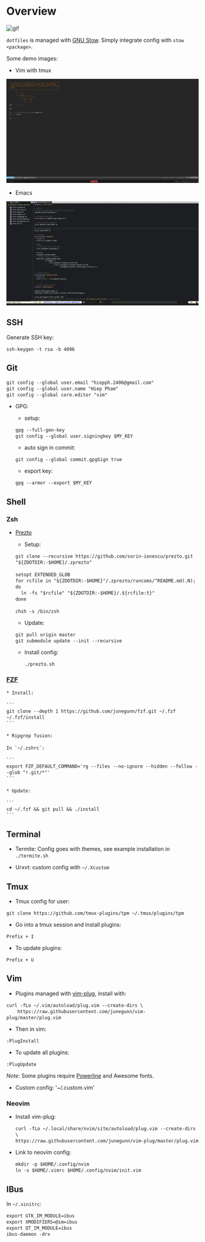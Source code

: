 # Overview


![gif](https://thumbs.gfycat.com/AlarmingCoordinatedEarwig-max-1mb.gif)

`dotfiles` is managed with [GNU Stow](https://www.gnu.org/software/stow/manual/stow.html).
Simply integrate config with `stow <package>`.

Some demo images:

+ Vim with tmux

![vim](misc/vim.png)

+ Emacs

![emacs](misc/emacs.png)


## SSH

Generate SSH key:

```
ssh-keygen -t rsa -b 4096
```


## Git

```
git config --global user.email "hiepph.2406@gmail.com"
git config --global user.name "Hiep Pham"
git config --global core.editor "vim"
```

+ GPG:

    + setup:
    ```
    gpg --full-gen-key
    git config --global user.signingkey $MY_KEY
    ```

    + auto sign in commit:

    ```
    git config --global commit.gpgSign true
    ```

    + export key:

    ```
    gpg --armor --export $MY_KEY
    ```


## Shell

### Zsh

* [Prezto](https://github.com/sorin-ionescu/prezto)

    + Setup:

    ```
    git clone --recursive https://github.com/sorin-ionescu/prezto.git "${ZDOTDIR:-$HOME}/.zprezto"

    setopt EXTENDED_GLOB
    for rcfile in "${ZDOTDIR:-$HOME}"/.zprezto/runcoms/^README.md(.N); do
      ln -fs "$rcfile" "${ZDOTDIR:-$HOME}/.${rcfile:t}"
    done

    chsh -s /bin/zsh
    ```

    + Update:

    ```
    git pull origin master
    git submodule update --init --recursive
    ```

    + Install config:

        ```
        ./prezto.sh
        ```


### [FZF](https://github.com/junegunn/fzf.git)

    * Install:

    ```
    git clone --depth 1 https://github.com/junegunn/fzf.git ~/.fzf
    ~/.fzf/install
    ```

    * Ripgrep fusion:

    In `~/.zshrc`:

    ```
    export FZF_DEFAULT_COMMAND='rg --files --no-ignore --hidden --follow --glob "!.git/*"'
    ```

    * Update:

    ```
    cd ~/.fzf && git pull && ./install
    ```


## Terminal

+ Termite: Config goes with themes, see example installation in `./termite.sh`

+ Urxvt: custom config with `~/.Xcustom`


## Tmux

+ Tmux config for user:

```
git clone https://github.com/tmux-plugins/tpm ~/.tmux/plugins/tpm
```

+ Go into a tmux session and install plugins:

```
Prefix + I
```

+ To update plugins:

```
Prefix + U
```


## Vim

+ Plugins managed with [vim-plug](https://github.com/junegunn/vim-plug#installation), install with:

```
curl -fLo ~/.vim/autoload/plug.vim --create-dirs \
    https://raw.githubusercontent.com/junegunn/vim-plug/master/plug.vim
```

+ Then in vim:

```
:PlugInstall
```

+ To update all plugins:

```
:PlugUpdate
```

*Note*: Some plugins require [Powerline](https://github.com/powerline/fonts) and Awesome fonts.


+ Custom config: '~/.custom.vim'


### Neovim

+ Install vim-plug:

    ```
    curl -fLo ~/.local/share/nvim/site/autoload/plug.vim --create-dirs \
    https://raw.githubusercontent.com/junegunn/vim-plug/master/plug.vim
    ```

+ Link to neovim config:

    ```
    mkdir -p $HOME/.config/nvim
    ln -s $HOME/.vimrc $HOME/.config/nvim/init.vim
    ```

## IBus

In `~/.xinitrc`:

```
export GTK_IM_MODULE=ibus
export XMODIFIERS=@im=ibus
export QT_IM_MODULE=ibus
ibus-daemon -drx
```
